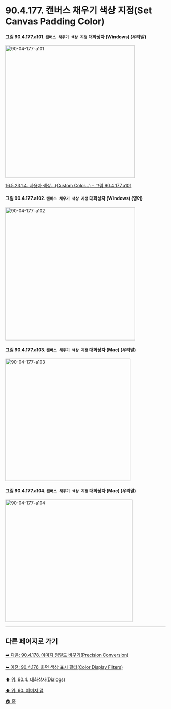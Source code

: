 # 90.4.177. 캔버스 채우기 색상 지정(Set Canvas Padding Color)

<a id="90-04-177-a101"></a>

#### 그림 90.4.177.a101. `캔버스 채우기 색상 지정` 대화상자 (Windows) (우리말)
<img width="407" height="416" alt="90-04-177-a101" src="https://github.com/user-attachments/assets/94eb3f12-cf42-4965-a88c-6e66db3f001c" />

[16.5.23.1.4. 사용자 색상…(Custom Color…) - 그림 90.4.177.a101](./16-05-23-01-04-custom_color.md#90-04-177-a101)

<a id="90-04-177-a102"></a>

#### 그림 90.4.177.a102. `캔버스 채우기 색상 지정` 대화상자 (Windows) (영어)
<img width="408" height="418" alt="90-04-177-a102" src="https://github.com/user-attachments/assets/72791658-27e1-402a-844f-35df508250d2" />

<a id="90-04-177-a103"></a>

#### 그림 90.4.177.a103. `캔버스 채우기 색상 지정` 대화상자 (Mac) (우리말)
<img width="393" height="385" alt="90-04-177-a103" src="https://github.com/user-attachments/assets/a56a3681-607c-4ca4-9316-0e41b5b83c24" />

<a id="90-04-177-a104"></a>

#### 그림 90.4.177.a104. `캔버스 채우기 색상 지정` 대화상자 (Mac) (우리말)
<img width="400" height="385" alt="90-04-177-a104" src="https://github.com/user-attachments/assets/f2679851-e1a7-4468-8d5c-e20a4a33eb1e" />

***

## 다른 페이지로 가기

[➡️ 다음: 90.4.178. 이미지 정밀도 바꾸기(Precision Conversion)](./90-04-0178-precision_conversion.md)

[⬅️ 이전: 90.4.176. 화면 색상 표시 필터(Color Display Filters)](./90-04-0176-color_display_filters.md)

[⬆️ 위: 90.4. 대화상자(Dialogs)](./90-04-0000-dialogs.md)

[⬆️ 위: 90. 이미지 맵](./90-00-image-map.md)

[🏠 홈](./00-home.md)